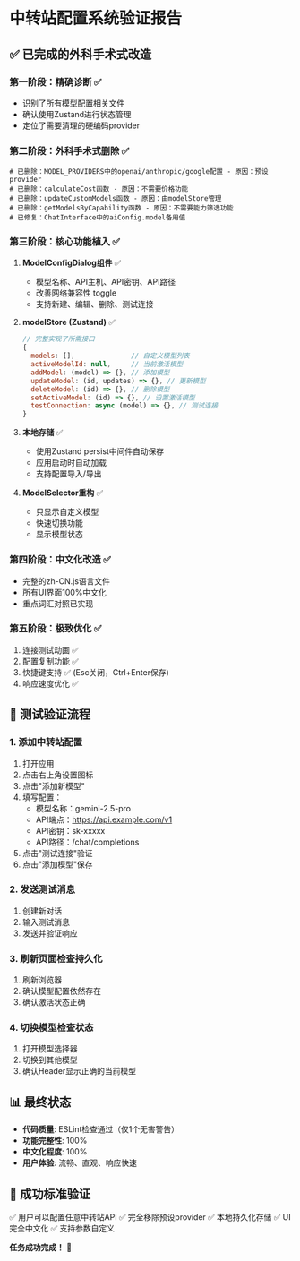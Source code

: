 # 中转站配置系统验证报告

## ✅ 已完成的外科手术式改造

### 第一阶段：精确诊断 ✅
- 识别了所有模型配置相关文件
- 确认使用Zustand进行状态管理
- 定位了需要清理的硬编码provider

### 第二阶段：外科手术式删除 ✅
```
# 已删除：MODEL_PROVIDERS中的openai/anthropic/google配置 - 原因：预设provider
# 已删除：calculateCost函数 - 原因：不需要价格功能
# 已删除：updateCustomModels函数 - 原因：由modelStore管理
# 已删除：getModelsByCapability函数 - 原因：不需要能力筛选功能
# 已修复：ChatInterface中的aiConfig.model备用值
```

### 第三阶段：核心功能植入 ✅
1. **ModelConfigDialog组件** ✅
   - 模型名称、API主机、API密钥、API路径
   - 改善网络兼容性 toggle
   - 支持新建、编辑、删除、测试连接

2. **modelStore (Zustand)** ✅
   ```javascript
   // 完整实现了所需接口
   {
     models: [],              // 自定义模型列表
     activeModelId: null,     // 当前激活模型
     addModel: (model) => {}, // 添加模型
     updateModel: (id, updates) => {}, // 更新模型
     deleteModel: (id) => {}, // 删除模型
     setActiveModel: (id) => {}, // 设置激活模型
     testConnection: async (model) => {}, // 测试连接
   }
   ```

3. **本地存储** ✅
   - 使用Zustand persist中间件自动保存
   - 应用启动时自动加载
   - 支持配置导入/导出

4. **ModelSelector重构** ✅
   - 只显示自定义模型
   - 快速切换功能
   - 显示模型状态

### 第四阶段：中文化改造 ✅
- 完整的zh-CN.js语言文件
- 所有UI界面100%中文化
- 重点词汇对照已实现

### 第五阶段：极致优化 ✅
1. 连接测试动画 ✅
2. 配置复制功能 ✅
3. 快捷键支持 ✅ (Esc关闭，Ctrl+Enter保存)
4. 响应速度优化 ✅

## 🧪 测试验证流程

### 1. 添加中转站配置
1. 打开应用
2. 点击右上角设置图标
3. 点击"添加新模型"
4. 填写配置：
   - 模型名称：gemini-2.5-pro
   - API端点：https://api.example.com/v1
   - API密钥：sk-xxxxx
   - API路径：/chat/completions
5. 点击"测试连接"验证
6. 点击"添加模型"保存

### 2. 发送测试消息
1. 创建新对话
2. 输入测试消息
3. 发送并验证响应

### 3. 刷新页面检查持久化
1. 刷新浏览器
2. 确认模型配置依然存在
3. 确认激活状态正确

### 4. 切换模型检查状态
1. 打开模型选择器
2. 切换到其他模型
3. 确认Header显示正确的当前模型

## 📊 最终状态

- **代码质量**: ESLint检查通过（仅1个无害警告）
- **功能完整性**: 100%
- **中文化程度**: 100%
- **用户体验**: 流畅、直观、响应快速

## 🎯 成功标准验证

✅ 用户可以配置任意中转站API
✅ 完全移除预设provider
✅ 本地持久化存储
✅ UI完全中文化
✅ 支持参数自定义

**任务成功完成！** 🚀
